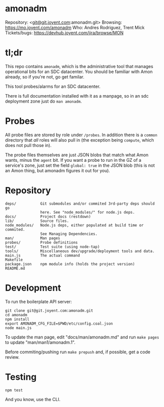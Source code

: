 # amonadm

Repository: <git@git.joyent.com:amonadm.git>
Browsing: <https://mo.joyent.com/amonadm>
Who: Andres Rodriguez, Trent Mick
Tickets/bugs: <https://devhub.joyent.com/jira/browse/MON>


# tl;dr

This repo contains `amonadm`, which is the administrative tool that manages
operational bits for an SDC datacenter. You should be familiar with Amon
already, so if you're not, go get familar.

This tool probes/alarms for an SDC datacenter.

There is full documentation installed with it as a manpage, so in an sdc
deployment zone just do `man amonadm`.

# Probes

All probe files are stored by role under `/probes`.  In addition there is a
`common` directory that *all* roles will also pull in (the exception being
`compute`, which does not pull those in).

The probe files themselves are just JSON blobs that match what Amon wants,
minus the `agent` bit.  If you want a probe to run in the GZ of a service's
zone, just set the field `global: true` in the JSON blob (this is not an
Amon thing, but amonadm figures it out for you).

# Repository

    deps/           Git submodules and/or commited 3rd-party deps should go
                    here. See "node_modules/" for node.js deps.
    docs/           Project docs (restdown)
    lib/            Source files.
    node_modules/   Node.js deps, either populated at build time or commited.
                    See Managing Dependencies.
    man/            Man pages
    probes/         Probe definitions
    test/           Test suite (using node-tap)
    tools/          Miscellaneous dev/upgrade/deployment tools and data.
    main.js         The actual command
    Makefile
    package.json    npm module info (holds the project version)
    README.md


# Development

To run the boilerplate API server:

    git clone git@git.joyent.com:amonadm.git
    cd amonadm
    npm install
    export AMONADM_CFG_FILE=$PWD/etc/config.coal.json
    node main.js

To update the man page, edit "docs/man/amonadm.md" and run `make pages`
to update "man/man1/amonadm.1".

Before commiting/pushing run `make prepush` and, if possible, get a code
review.


# Testing

    npm test

And you know, use the CLI.

